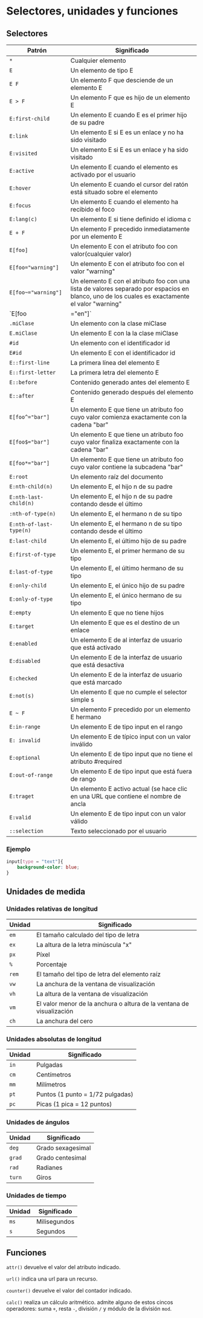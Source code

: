 # Selectores, unidades y funciones

## Selectores 

| Patrón                  | Significado                                                  |
| ----------------------- | ------------------------------------------------------------ |
| `*`                     | Cualquier elemento                                           |
| `E`                     | Un elemento de tipo E                                        |
| `E F`                   | Un elemento F que desciende de un elemento E                 |
| `E > F`                 | Un elemento F que es hijo de un elemento E                   |
| `E:first-child`         | Un elemento E cuando E es el primer hijo de su padre         |
| `E:link`                | Un elemento E si E es un enlace y no ha sido visitado        |
| `E:visited`             | Un elemento E si E es un enlace y ha sido visitado           |
| `E:active`              | Un elemento E cuando el elemento es activado por el usuario  |
| `E:hover`               | Un elemento E cuando el cursor del ratón está situado sobre el elemento |
| `E:focus`               | Un elemento E cuando el elemento ha recibido el foco         |
| `E:lang(c)`             | Un elemento E si tiene definido el idioma c                  |
| `E + F`                 | Un elemento F precedido inmediatamente por un elemento E     |
| `E[foo]`                | Un elemento E con el atributo foo con valor(cualquier valor) |
| `E[foo="warning"]`      | Un elemento E con el atributo foo con el valor "warning"     |
| `E[foo~="warning"] `    | Un elemento E con el atributo foo con una lista de valores separado por espacios en blanco, uno de los cuales es exactamente el valor "warning" |
| `E[foo|="en"]`          | Un elemento E con el atributo lang con un valor que comienza con "en" o "en-" |
| `.miClase`              | Un elemento con la clase miClase                             |
| `E.miClase`             | Un elemento E con la la clase miClase                        |
| `#id`                   | Un elemento con el identificador id                          |
| `E#id`                  | Un elemento E con el identificador id                        |
| `E::first-line`         | La primera línea del elemento E                              |
| `E::first-letter`       | La primera letra del elemento E                              |
| `E::before`             | Contenido generado antes del elemento E                      |
| `E::after`              | Contenido generado después del elemento E                    |
| `E[foo^="bar"]`         | Un elemento E que tiene un atributo foo cuyo valor comienza exactamente con la cadena "bar" |
| `E[foo$="bar"]`         | Un elemento E que tiene un atributo foo cuyo valor finaliza exactamente con la cadena "bar" |
| `E[foo*="bar"]`         | Un elemento E que tiene un atributo foo cuyo valor contiene la subcadena "bar" |
| `E:root`                | Un elemento raíz del documento                               |
| `E:nth-child(n)`        | Un elemento E, el hijo n de su padre                         |
| `E:nth-last-child(n)`   | Un elemento E, el hijo n de su padre contando desde el último |
| `:nth-of-type(n)`       | Un elemento E, el hermano n de su tipo                       |
| `E:nth-of-last-type(n)` | Un elemento E, el hermano n de su tipo contando desde el último |
| `E:last-child`          | Un elemento E, el último hijo de su padre                    |
| `E:first-of-type`       | Un elemento E, el primer hermano de su tipo                  |
| `E:last-of-type`        | Un elemento E, el último hermano de su tipo                  |
| `E:only-child`          | Un elemento E, el único hijo de su padre                     |
| `E:only-of-type`        | Un elemento E, el único hermano de su tipo                   |
| `E:empty`               | Un elemento E que no tiene hijos                             |
| `E:target`              | Un elemento E que es el destino de un enlace                 |
| `E:enabled`             | Un elemento E de al interfaz de usuario que está activado    |
| `E:disabled`            | Un elemento E de la interfaz de usuario que está desactiva   |
| `E:checked`             | Un elemento E de la interfaz de usuario que está marcado     |
| `E:not(s)`              | Un elemento E que no cumple el selector simple s             |
| `E ~ F`                 | Un elemento F precedido por un elemento E hermano            |
| `E:in-range`            | Un elemento E de tipo input en el rango                      |
| `E: invalid`            | Un elemento E de típico input con un valor inválido          |
| `E:optional`            | Un elemento E de tipo input que no tiene el atributo #required |
| `E:out-of-range`        | Un elemento E de tipo input que está fuera de rango          |
| `E:traget`              | Un elemento E activo actual (se hace clic en una URL que contiene el nombre de ancla |
| `E:valid`               | Un elemento E de tipo input con un valor válido              |
| `::selection`           | Texto seleccionado por el usuario                            |

### Ejemplo

~~~css
input[type = "text"]{
    background-color: blue;
}
~~~

## Unidades de medida 

### Unidades relativas de longitud 

| Unidad | Significado                                                  |
| ------ | ------------------------------------------------------------ |
| `em`   | El tamaño calculado del tipo de letra                        |
| `ex`   | La altura de la letra minúscula "x"                          |
| `px`   | Píxel                                                        |
| `%`    | Porcentaje                                                   |
| `rem`  | El tamaño del tipo de letra del elemento raíz                |
| `vw`   | La anchura de la ventana de visualización                    |
| `vh`   | La altura de la ventana de visualización                     |
| `vm`   | El valor menor de la anchura o altura de la ventana de visualización |
| `ch`   | La anchura del cero                                          |

### Unidades absolutas de longitud 

| Unidad | Significado                      |
| ------ | -------------------------------- |
| `in`   | Pulgadas                         |
| `cm`   | Centímetros                      |
| `mm`   | Milímetros                       |
| `pt`   | Puntos (1 punto = 1/72 pulgadas) |
| `pc`   | Picas (1 pica = 12 puntos)       |

### Unidades de ángulos 

| Unidad | Significado       |
| ------ | ----------------- |
| `deg`  | Grado sexagesimal |
| `grad` | Grado centesimal  |
| `rad`  | Radianes          |
| `turn` | Giros             |

### Unidades de tiempo

| Unidad | Significado  |
| ------ | ------------ |
| `ms`   | Milisegundos |
| `s`    | Segundos     |

## Funciones 

`attr()` devuelve el valor del atributo indicado. 

`url()` indica una url para un recurso. 

`counter()` devuelve el valor del contador indicado. 

`calc()` realiza un cálculo aritmético. admite alguno de estos cincos operadores: suma `+`, resta `-`, división `/` y módulo de la división `mod`. 
